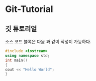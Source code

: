 # Git-Tutorial
## 깃 튜토리얼

소스 코드 블록은 다음 과 같이 작성이 가능하다.

```c++
#include <iostream>
using namespace std;
int main()
{
cout << "Hello World";
}

```
